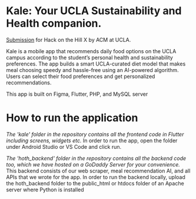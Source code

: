 # Kale: Your UCLA Sustainability and Health companion.

 [Submission](https://devpost.com/software/kale) for Hack on the Hill X by ACM at UCLA. 

Kale is a mobile app that recommends daily food options on the UCLA campus according to the student’s personal health and sustainability preferences. The app builds a smart UCLA-curated diet model that makes meal choosing speedy and hassle-free using an AI-powered algorithm. Users can select their food preferences and get personalized recommendations.

This app is built on Figma, Flutter, PHP, and MySQL server

# How to run the application

*The 'kale' folder in the repository contains all the frontend code in Flutter including screens, widgets etc.* In order to run the app, open the folder under Android Studio or VS Code and click run.

*The 'hoth_backend' folder in the repository contains all the backend code too, which we have hosted on a GoDaddy Server for your convenience.* This backend consists of our web scraper, meal recommendation AI, and all APIs that we wrote for the app. In order to run the backend locally, upload the hoth_backend folder to the public_html or htdocs folder of an Apache server where Python is installed

